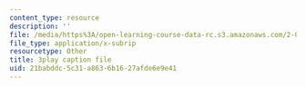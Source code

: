 ```yaml
---
content_type: resource
description: ''
file: /media/https%3A/open-learning-course-data-rc.s3.amazonaws.com/2-003sc-engineering-dynamics-fall-2011/21babddc5c31a8636b1627afde6e9e41_lFedznDnPZc.srt
file_type: application/x-subrip
resourcetype: Other
title: 3play caption file
uid: 21babddc-5c31-a863-6b16-27afde6e9e41
---
```

